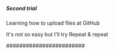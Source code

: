 ##### Second trial #####
Learning how to upload files at GitHub

It's not so easy but I'll try
Repeat & repeat

########################


